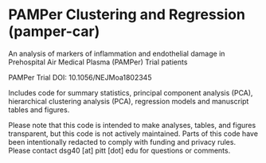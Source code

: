 # PAMPer Clustering and Regression (pamper-car)

An analysis of markers of inflammation and endothelial damage in Prehospital Air Medical Plasma (PAMPer) Trial patients

PAMPer Trial DOI: 10.1056/NEJMoa1802345

Includes code for summary statistics, principal component analysis (PCA), hierarchical clustering analysis (PCA), regression models and manuscript tables and figures.

Please note that this code is intended to make analyses, tables, and figures transparent, but this code is not actively maintained. Parts of this code have been intentionally redacted to comply with funding and privacy rules. Please contact dsg40 [at] pitt [dot] edu for questions or comments.
